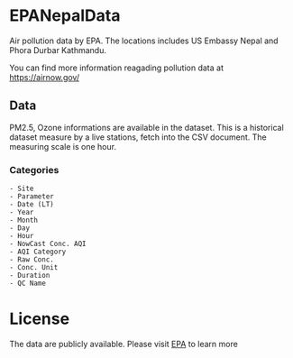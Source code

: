 # EPANepalData
Air pollution data by EPA. The locations includes US Embassy Nepal and Phora Durbar Kathmandu.

You can find more information reagading pollution data at https://airnow.gov/

## Data

PM2.5, Ozone informations are available in the dataset. This is a historical dataset measure by a live stations, fetch into the CSV document. The measuring scale is one hour.

### Categories

```
- Site
- Parameter
- Date (LT)	
- Year	
- Month	
- Day	
- Hour	
- NowCast Conc.	AQI
- AQI Category	
- Raw Conc.	
- Conc. Unit	
- Duration	
- QC Name
```

# License
The data are publicly available. Please visit  <a href="https://airnow.gov/" target="_blank">EPA</a> to learn more
